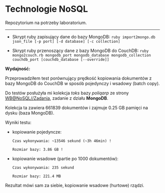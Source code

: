 Technologie NoSQL
=================

Repozytorium na potrzeby laboratorium.

---------------------

* Skrypt ruby zapisujący dane do bazy MongoDB:
`ruby import2mongo.db json_file [-p port] [-d database] [-c collection]`

* Skrypt ruby przenoszący dane z bazy MongoDB do CouchDB:
`ruby mongo2couch.rb mongodb_port mongodb_database mongodb_collection couchdb_port [couchdb_database [--override]]`

 **Wydajność:**

 Przeprowadziłem test porównujący prędkość kopiowania dokumentów z bazy MongoDB do CouchDB w sposób pojedynczy i wsadowy (batch copy).

 Do testów posłużyła mi kolekcja *toks* bazy *poliqarp* ze strony [WB@NoSQL//Zadania](http://wbzyl.inf.ug.edu.pl/nosql/zadania), zadanie z działu **MongoDB**.

 Kolekcja ta zawiera 661839 dokumentów i zajmuje 0.25 GB pamięci na dysku (baza MongoDB).

 Wyniki testu:

 * kopiowanie pojedyncze:
 
     `Czas wykonywania: ~13546 sekund (~3h 46min) !`

     `Rozmiar bazy: 3.86 GB !`

 * kopiowanie wsadowe (partie po 1000 dokumentów):

     `Czas wykonywania: 235 sekund`

     `Rozmiar bazy: 221.4 MB`

 Rezultat mówi sam za siebie, kopiowanie wsadowe (hurtowe) rządzi.